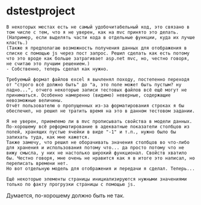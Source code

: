 # dstestproject
	В некоторых местах есть не самый удобочитабельный код, это связано в том числе с тем, что я не уверен, как на mvc принято это делать. (Например, если выделять части кода в отдельные функции, куда их лучше класть.)  
	(Также я предполагаю возможность получения данных для отображения в списке с помощью js через пост запрос. Решил сделать как есть потому что это вроде как больше затрагивает asp.net mvc, но, честно говоря, не считаю это лучшим решением.)  
	- Собственно, теперь сделал как нужно.
 
	Требуемый формат файлов excel я вычленял походу, постепенно переходя от "строго всё должно быть" до "а, это поле может быть пустым? ну ладно...", отчего некоторые записи тестовых файлов всё ещё могут не приниматься. Особенно намеренно (видимо) неверные, содержащие невозможные величины.  
	Отчёт пользователю о пропущенных из-за форматирования строках я бы обеспечил, но решил не тратить время на это в данном тестовом задании.

	Я не уверен, приемлемо ли в mvc прописывать свойства в модели данных. По-хорошему всё реформатирование в адекватные показатели столбцов из полей, хранящих пустые ячейки в виде "-1" и т.п., нужно было бы запихать туда, как мне кажется.  
	Также замечу, что решил не оборачивать значения столбцов во что-либо для хранения и использования потому что... да просто потому что не вижу смысла, у них не настолько широкий функционал. Свойств хватило бы. Честно говоря, мне очень не нравится как я в итоге это написал, но переписать времени нет.  
	Но вот отдельную модель для отображения и передачи я сделал. Теперь...  

	Ещё некоторые элементы страницы инициализируются нужными значениями только по факту прогрузки страницы с помощью js.  
Думается, по-хорошему должно быть не так. 

	

